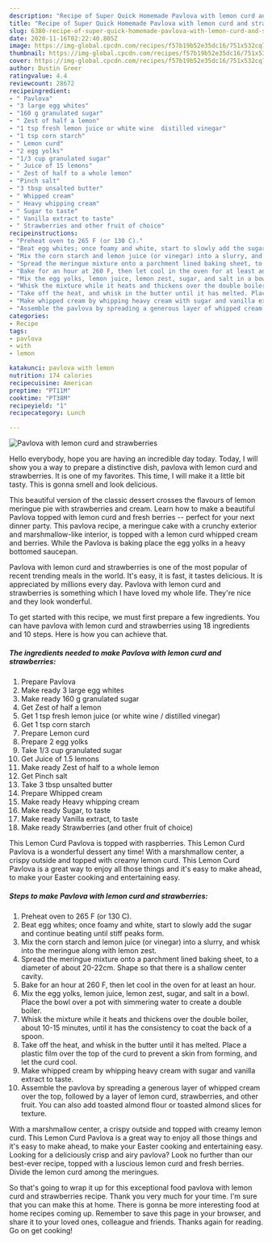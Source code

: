 ```yaml
---
description: "Recipe of Super Quick Homemade Pavlova with lemon curd and strawberries"
title: "Recipe of Super Quick Homemade Pavlova with lemon curd and strawberries"
slug: 6380-recipe-of-super-quick-homemade-pavlova-with-lemon-curd-and-strawberries
date: 2020-11-16T02:22:40.805Z
image: https://img-global.cpcdn.com/recipes/f57b19b52e35dc16/751x532cq70/pavlova-with-lemon-curd-and-strawberries-recipe-main-photo.jpg
thumbnail: https://img-global.cpcdn.com/recipes/f57b19b52e35dc16/751x532cq70/pavlova-with-lemon-curd-and-strawberries-recipe-main-photo.jpg
cover: https://img-global.cpcdn.com/recipes/f57b19b52e35dc16/751x532cq70/pavlova-with-lemon-curd-and-strawberries-recipe-main-photo.jpg
author: Dustin Greer
ratingvalue: 4.4
reviewcount: 28672
recipeingredient:
- " Pavlova"
- "3 large egg whites"
- "160 g granulated sugar"
- " Zest of half a lemon"
- "1 tsp fresh lemon juice or white wine  distilled vinegar"
- "1 tsp corn starch"
- " Lemon curd"
- "2 egg yolks"
- "1/3 cup granulated sugar"
- " Juice of 15 lemons"
- " Zest of half to a whole lemon"
- "Pinch salt"
- "3 tbsp unsalted butter"
- " Whipped cream"
- " Heavy whipping cream"
- " Sugar to taste"
- " Vanilla extract to taste"
- " Strawberries and other fruit of choice"
recipeinstructions:
- "Preheat oven to 265 F (or 130 C)."
- "Beat egg whites; once foamy and white, start to slowly add the sugar and continue beating until stiff peaks form."
- "Mix the corn starch and lemon juice (or vinegar) into a slurry, and whisk into the meringue along with lemon zest."
- "Spread the meringue mixture onto a parchment lined baking sheet, to a diameter of about 20-22cm. Shape so that there is a shallow center cavity."
- "Bake for an hour at 260 F, then let cool in the oven for at least an hour."
- "Mix the egg yolks, lemon juice, lemon zest, sugar, and salt in a bowl. Place the bowl over a pot with simmering water to create a double boiler."
- "Whisk the mixture while it heats and thickens over the double boiler, about 10-15 minutes, until it has the consistency to coat the back of a spoon."
- "Take off the heat, and whisk in the butter until it has melted. Place a plastic film over the top of the curd to prevent a skin from forming, and let the curd cool."
- "Make whipped cream by whipping heavy cream with sugar and vanilla extract to taste."
- "Assemble the pavlova by spreading a generous layer of whipped cream over the top, followed by a layer of lemon curd, strawberries, and other fruit. You can also add toasted almond flour or toasted almond slices for texture."
categories:
- Recipe
tags:
- pavlova
- with
- lemon

katakunci: pavlova with lemon 
nutrition: 174 calories
recipecuisine: American
preptime: "PT11M"
cooktime: "PT38M"
recipeyield: "1"
recipecategory: Lunch

---
```



![Pavlova with lemon curd and strawberries](https://img-global.cpcdn.com/recipes/f57b19b52e35dc16/751x532cq70/pavlova-with-lemon-curd-and-strawberries-recipe-main-photo.jpg)

Hello everybody, hope you are having an incredible day today. Today, I will show you a way to prepare a distinctive dish, pavlova with lemon curd and strawberries. It is one of my favorites. This time, I will make it a little bit tasty. This is gonna smell and look delicious.

This beautiful version of the classic dessert crosses the flavours of lemon meringue pie with strawberries and cream. Learn how to make a beautiful Pavlova topped with lemon curd and fresh berries -- perfect for your next dinner party. This pavlova recipe, a meringue cake with a crunchy exterior and marshmallow-like interior, is topped with a lemon curd whipped cream and berries. While the Pavlova is baking place the egg yolks in a heavy bottomed saucepan.

Pavlova with lemon curd and strawberries is one of the most popular of recent trending meals in the world. It's easy, it is fast, it tastes delicious. It is appreciated by millions every day. Pavlova with lemon curd and strawberries is something which I have loved my whole life. They're nice and they look wonderful.


To get started with this recipe, we must first prepare a few ingredients. You can have pavlova with lemon curd and strawberries using 18 ingredients and 10 steps. Here is how you can achieve that.

<!--inarticleads1-->

##### The ingredients needed to make Pavlova with lemon curd and strawberries:

1. Prepare  Pavlova
1. Make ready 3 large egg whites
1. Make ready 160 g granulated sugar
1. Get  Zest of half a lemon
1. Get 1 tsp fresh lemon juice (or white wine / distilled vinegar)
1. Get 1 tsp corn starch
1. Prepare  Lemon curd
1. Prepare 2 egg yolks
1. Take 1/3 cup granulated sugar
1. Get  Juice of 1.5 lemons
1. Make ready  Zest of half to a whole lemon
1. Get Pinch salt
1. Take 3 tbsp unsalted butter
1. Prepare  Whipped cream
1. Make ready  Heavy whipping cream
1. Make ready  Sugar, to taste
1. Make ready  Vanilla extract, to taste
1. Make ready  Strawberries (and other fruit of choice)


This Lemon Curd Pavlova is topped with raspberries. This Lemon Curd Pavlova is a wonderful dessert any time! With a marshmallow center, a crispy outside and topped with creamy lemon curd. This Lemon Curd Pavlova is a great way to enjoy all those things and it&#39;s easy to make ahead, to make your Easter cooking and entertaining easy. 

<!--inarticleads2-->

##### Steps to make Pavlova with lemon curd and strawberries:

1. Preheat oven to 265 F (or 130 C).
1. Beat egg whites; once foamy and white, start to slowly add the sugar and continue beating until stiff peaks form.
1. Mix the corn starch and lemon juice (or vinegar) into a slurry, and whisk into the meringue along with lemon zest.
1. Spread the meringue mixture onto a parchment lined baking sheet, to a diameter of about 20-22cm. Shape so that there is a shallow center cavity.
1. Bake for an hour at 260 F, then let cool in the oven for at least an hour.
1. Mix the egg yolks, lemon juice, lemon zest, sugar, and salt in a bowl. Place the bowl over a pot with simmering water to create a double boiler.
1. Whisk the mixture while it heats and thickens over the double boiler, about 10-15 minutes, until it has the consistency to coat the back of a spoon.
1. Take off the heat, and whisk in the butter until it has melted. Place a plastic film over the top of the curd to prevent a skin from forming, and let the curd cool.
1. Make whipped cream by whipping heavy cream with sugar and vanilla extract to taste.
1. Assemble the pavlova by spreading a generous layer of whipped cream over the top, followed by a layer of lemon curd, strawberries, and other fruit. You can also add toasted almond flour or toasted almond slices for texture.


With a marshmallow center, a crispy outside and topped with creamy lemon curd. This Lemon Curd Pavlova is a great way to enjoy all those things and it&#39;s easy to make ahead, to make your Easter cooking and entertaining easy. Looking for a deliciously crisp and airy pavlova? Look no further than our best-ever recipe, topped with a luscious lemon curd and fresh berries. Divide the lemon curd among the meringues. 

So that's going to wrap it up for this exceptional food pavlova with lemon curd and strawberries recipe. Thank you very much for your time. I'm sure that you can make this at home. There is gonna be more interesting food at home recipes coming up. Remember to save this page in your browser, and share it to your loved ones, colleague and friends. Thanks again for reading. Go on get cooking!
